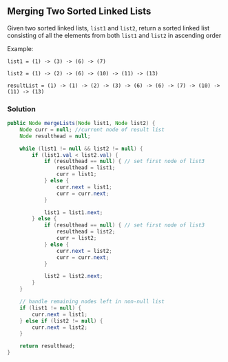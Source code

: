 
## Merging Two Sorted Linked Lists

Given two sorted linked lists, `list1` and `list2`, return a sorted linked list consisting of all the elements from both `list1` and `list2` in ascending order

Example:

`list1 = (1) -> (3) -> (6) -> (7)`

`list2 = (1) -> (2) -> (6) -> (10) -> (11) -> (13)`

`resultList = (1) -> (1) -> (2) -> (3) -> (6) -> (6) -> (7) -> (10) -> (11) -> (13)`


### Solution
```java
public Node mergeLists(Node list1, Node list2) {
    Node curr = null; //current node of result list
    Node resulthead = null;

    while (list1 != null && list2 != null) {
        if (list1.val < list2.val) {
            if (resulthead == null) { // set first node of list3
                resulthead = list1;
                curr = list1;
            } else {
                curr.next = list1;
                curr = curr.next;
            }

            list1 = list1.next;
        } else {
            if (resulthead == null) { // set first node of list3
                resulthead = list2;
                curr = list2;
            } else {
                curr.next = list2;
                curr = curr.next;
            }

            list2 = list2.next;
        }
    }

    // handle remaining nodes left in non-null list
    if (list1 != null) {
        curr.next = list1;
    } else if (list2 != null) {
        curr.next = list2;
    }

    return resulthead;
}
```
